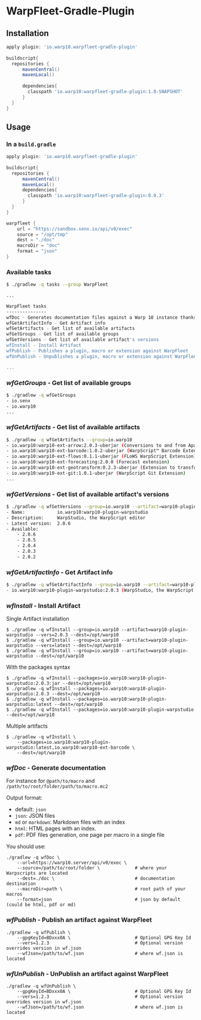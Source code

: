# WarpFleet-Gradle-Plugin

## Installation

```groovy
apply plugin: 'io.warp10.warpfleet-gradle-plugin'
 
buildscript{
  repositories {
      mavenCentral()
      mavenLocal()
 
      dependencies{
        classpath 'io.warp10:warpfleet-gradle-plugin:1.0-SNAPSHOT'
      }
  }
}
```


## Usage

### In a `build.gradle`  

````groovy
apply plugin: 'io.warp10.warpfleet-gradle-plugin'
 
buildscript{
  repositories {
      mavenCentral()
      mavenLocal() 
      dependencies{
        classpath 'io.warp10:warpfleet-gradle-plugin:0.0.3'
      }
  }  
}

warpfleet {
    url = "https://sandbox.senx.io/api/v0/exec" 
    source = "/opt/tmp" 
    dest = "./doc" 
    macroDir = "doc"
    format = "json"
}
````

### Available tasks

```bash
$ ./gradlew -q tasks --group WarpFleet

...

WarpFleet tasks
---------------
wfDoc - Generates documentation files against a Warp 10 instance thanks to the INFOMODE.
wfGetArtifactInfo - Get Artifact info
wfGetArtifacts - Get list of available artifacts
wfGetGroups - Get list of available groups
wfGetVersions - Get list of available artifact's versions
wfInstall - Install Artifact
wfPublish - Publishes a plugin, macro or extension against WarpFleet
wfUnPublish - Unpublishes a plugin, macro or extension against WarpFleet

...
```

### *wfGetGroups* - Get list of available groups

```bash
$ ./gradlew -q wfGetGroups 
- io.senx
- io.warp10
...
```

### *wfGetArtifacts* - Get list of available artifacts

```bash
$ ./gradlew -q wfGetArtifacts --group=io.warp10
- io.warp10:warp10-ext-arrow:2.0.3-uberjar (Conversions to and from Apache Arrow streaming format)
- io.warp10:warp10-ext-barcode:1.0.2-uberjar (WarpScript™ Barcode Extension)
- io.warp10:warp10-ext-flows:0.1.1-uberjar (FLoWS WarpScript Extension)
- io.warp10:warp10-ext-forecasting:2.0.0 (Forecast extension)
- io.warp10:warp10-ext-geotransform:0.2.3-uberjar (Extension to transform coordinates from one geographic coordinate system to another. Based on Proj4J.)
- io.warp10:warp10-ext-git:1.0.1-uberjar (WarpScript Git Extension)
...
```


### *wfGetVersions* - Get list of available artifact's versions

```bash
$ ./gradlew -q wfGetVersions --group=io.warp10 --artifact=warp10-plugin-warpstudio
- Name:            io.warp10:warp10-plugin-warpstudio
- Description:     WarpStudio, the WarpScript editor
- Latest version:  2.0.6
- Available:
    - 2.0.6
    - 2.0.5
    - 2.0.4
    - 2.0.3
    - 2.0.2
```

### *wfGetArtifactInfo* - Get Artifact info

```bash
$ ./gradlew -q wfGetArtifactInfo --group=io.warp10 --artifact=warp10-plugin-warpstudio --vers=2.0.3
- io.warp10:warp10-plugin-warpstudio:2.0.3 (WarpStudio, the WarpScript editor)
```

### *wfInstall* - Install Artifact

Single Artifact installation

    $ ./gradlew -q wfInstall --group=io.warp10 --artifact=warp10-plugin-warpstudio --vers=2.0.3 --dest=/opt/warp10
    $ ./gradlew -q wfInstall --group=io.warp10 --artifact=warp10-plugin-warpstudio --vers=latest --dest=/opt/warp10
    $ ./gradlew -q wfInstall --group=io.warp10 --artifact=warp10-plugin-warpstudio --dest=/opt/warp10

With the packages syntax

    $ ./gradlew -q wfInstall --packages=io.warp10:warp10-plugin-warpstudio:2.0.3:jar --dest=/opt/warp10
    $ ./gradlew -q wfInstall --packages=io.warp10:warp10-plugin-warpstudio:2.0.3 --dest=/opt/warp10
    $ ./gradlew -q wfInstall --packages=io.warp10:warp10-plugin-warpstudio:latest --dest=/opt/warp10
    $ ./gradlew -q wfInstall --packages=io.warp10:warp10-plugin-warpstudio --dest=/opt/warp10

Multiple artifacts

    $ ./gradlew -q wfInstall \
        --packages=io.warp10:warp10-plugin-warpstudio:latest,io.warp10:warp10-ext-barcode \
        --dest=/opt/warp10


### *wfDoc* - Generate documentation

For instance for `@path/to/macro` and `/path/to/root/folder/path/to/macro.mc2`

Output format:

- default: `json`
- `json`: JSON files
- `md` or `markdown`: Markdown files with an index
- `html`: HTML pages with an index.
- `pdf`: PDF files generation, one page per macro in a single file


You should use:

    ./gradlew -q wfDoc \
        --url=https://warp10.server/api/v0/exec \ 
        --source=/path/to/root/folder \             # where your Warpscripts are located  
        --dest=./doc \                              # documentation destination
        --macroDir=path \                           # root path of your macros
        --format=json                               # json by default (could be html, pdf or md)

### *wfPublish* - Publish an artifact against WarpFleet

    ./gradlew -q wfPublish \
        --gpgKeyId=BDxxx0A \                        # Optional GPG Key Id
        --vers=1.2.3                                # Optional version overrides version in wf.json
        --wfJson=/path/to/wf.json                   # where wf.json is located

### *wfUnPublish* - UnPublish an artifact against WarpFleet

    ./gradlew -q wfUnPublish \
        --gpgKeyId=BDxxx0A \                        # Optional GPG Key Id
        --vers=1.2.3                                # Optional version overrides version in wf.json
        --wfJson=/path/to/wf.json                   # where wf.json is located
